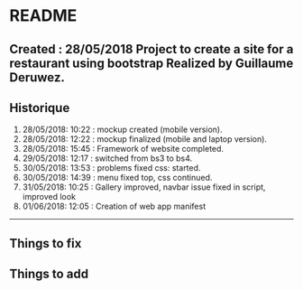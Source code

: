 # README
Created : 28/05/2018
Project to create a site for a restaurant using bootstrap
Realized by Guillaume Deruwez.
----------------------------------------
## Historique
1. 28/05/2018: 10:22 : mockup created (mobile version).
1. 28/05/2018: 12:22 : mockup finalized (mobile and laptop version).
1. 28/05/2018: 15:45 : Framework of website completed.
1. 29/05/2018: 12:17 : switched from bs3 to bs4.
1. 30/05/2018: 13:53 : problems fixed css: started.
1. 30/05/2018: 14:39 : menu fixed top, css continued.
1. 31/05/2018: 10:25 : Gallery improved, navbar issue fixed in script, improved look
1. 01/06/2018: 12:05 : Creation of web app manifest
-----------------------------------------
## Things to fix

## Things to add
